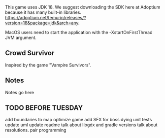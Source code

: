 This game uses JDK 18. We suggest downloading the SDK here at Adoptium because it has many built-in libraries.
https://adoptium.net/temurin/releases/?version=18&package=jdk&arch=any.

MacOS users need to start the application with the -XstartOnFirstThread JVM argument.

## Crowd Survivor

Inspired by the game "Vampire Survivors".

## Notes

Notes go here

## TODO BEFORE TUESDAY

add boundaries to map
optimize game
add SFX for boss dying
unit tests
update uml
update readme
talk about libgdx and gradle versions
talk about resolutions.
pair programming
